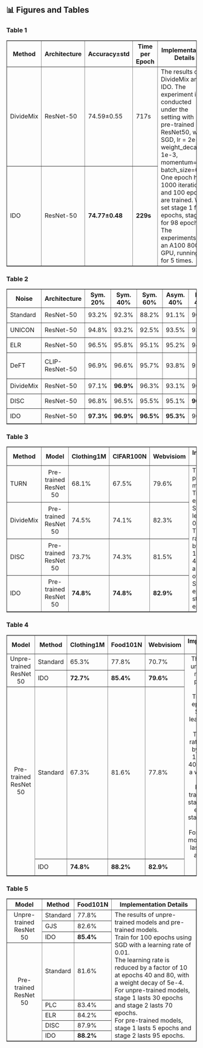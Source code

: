 ## 📊 Figures and Tables

### Table 1

<table border="1" cellspacing="0" cellpadding="5">
  <thead>
    <tr>
      <th>Method</th>
      <th>Architecture</th>
      <th>Accuracy±std</th>
      <th>Time per Epoch</th>
      <th rowspan="3">Implementation Details</th>
    </tr>
  </thead>
  <tbody>
    <tr>
      <td>DivideMix</td>
      <td>ResNet-50</td>
      <td>74.59±0.55</td>
      <td>717s</td>
      <td rowspan="2">
        The results of DivideMix and IDO. 
        The experiment is conducted under the setting with pre-trained ResNet50, with SGD, lr = 2e-3, weight_decay = 1e-3, momentum=0.9, batch_size=64. 
        One epoch has 1000 iterations, and 100 epochs are trained. 
        We set stage 1 for 2 epochs, stage 2 for 98 epochs. 
        The experiments use an A100 80G GPU, running for 5 times.
      </td>
    </tr>
    <tr>
      <td>IDO</td>
      <td>ResNet-50</td>
      <td><b>74.77±0.48</b></td>
      <td><b>229s</b></td>
    </tr>
  </tbody>
</table>


### Table 2

<table border="1" cellspacing="0" cellpadding="5">
  <thead>
    <tr>
      <th>Noise</th>
      <th>Architecture</th>
      <th>Sym. 20%</th>
      <th>Sym. 40%</th>
      <th>Sym. 60%</th>
      <th>Asym. 40%</th>
      <th>Inst. 40%</th>
      <th rowspan="8">Implementation Details</th>
    </tr>
  </thead>
  <tbody>
    <tr>
      <td>Standard</td>
      <td>ResNet-50</td>
      <td>93.2%</td>
      <td>92.3%</td>
      <td>88.2%</td>
      <td>91.1%</td>
      <td>90.9%</td>
      <td rowspan="7">
        The results of Standard, UNICON, ELR, DeFT, DivideMix, DISC and IDO on CIFAR-10 with five different noise levels. 
        The experiment setting is followed CIFAR-100 setting in our paper.
      </td>
    </tr>
    <tr>
      <td>UNICON</td>
      <td>ResNet-50</td>
      <td>94.8%</td>
      <td>93.2%</td>
      <td>92.5%</td>
      <td>93.5%</td>
      <td>93.9%</td>
    </tr>
    <tr>
      <td>ELR</td>
      <td>ResNet-50</td>
      <td>96.5%</td>
      <td>95.8%</td>
      <td>95.1%</td>
      <td>95.2%</td>
      <td>94.8%</td>
    </tr>
    <tr>
      <td>DeFT</td>
      <td>CLIP-ResNet-50</td>
      <td>96.9%</td>
      <td>96.6%</td>
      <td>95.7%</td>
      <td>93.8%</td>
      <td>95.1%</td>
    </tr>
    <tr>
      <td>DivideMix</td>
      <td>ResNet-50</td>
      <td>97.1%</td>
      <td><b>96.9%</b></td>
      <td>96.3%</td>
      <td>93.1%</td>
      <td>96.0%</td>
    </tr>
    <tr>
      <td>DISC</td>
      <td>ResNet-50</td>
      <td>96.8%</td>
      <td>96.5%</td>
      <td>95.5%</td>
      <td>95.1%</td>
      <td><b>96.5%</b></td>
    </tr>
    <tr>
      <td>IDO</td>
      <td>ResNet-50</td>
      <td><b>97.3%</b></td>
      <td><b>96.9%</b></td>
      <td><b>96.5%</b></td>
      <td><b>95.3%</b></td>
      <td>96.4%</td>
    </tr>
  </tbody>
</table>

### Table 3

<table border="1" cellspacing="0" cellpadding="5">
  <thead>
    <tr>
      <th>Method</th>
      <th>Model</th>
      <th>Clothing1M</th>
      <th>CIFAR100N</th>
      <th>Webvisiom</th>
      <th rowspan="5">Implementation Details</th>
    </tr>
  </thead>
  <tbody>
    <tr>
      <td>TURN</td>
      <td align="center">Pre-trained ResNet 50</td>
      <td>68.1%</td>
      <td>67.5%</td>
      <td>79.6%</td>
      <td rowspan="4">The results of pre-trained models. <br>
        Train for 100 epochs using SGD with a learning rate of 0.01. <br>
        The learning rate is reduced by a factor of 10 at epochs 40 and 80, with a weight decay of 5e-4. <br>
        Stage 1 lasts 5 epochs and stage 2 lasts 95 epochs.
      </td>
    </tr>
    <tr>
      <td>DivideMix</td>
      <td align="center">Pre-trained ResNet 50</td>
      <td>74.5%</td>
      <td>74.1%</td>
      <td>82.3%</td>
    </tr>
    <tr>
      <td>DISC</td>
      <td align="center">Pre-trained ResNet 50</td>
      <td>73.7%</td>
      <td>74.3%</td>
      <td>81.5%</td>
    </tr>
    <tr>
      <td>IDO</td>
      <td align="center">Pre-trained ResNet 50</td>
      <td><b>74.8%</b></td>
      <td><b>74.8%</b></td>
      <td><b>82.9%</b></td>
    </tr>
  </tbody>
</table>



### Table 4

<table border="1" cellspacing="0" cellpadding="5">
  <thead>
    <tr>
      <th>Model</th>
      <th>Method</th>
      <th>Clothing1M</th>
      <th>Food101N</th>
      <th>Webvisiom</th>
      <th rowspan="5">Implementation Details</th>
    </tr>
  </thead>
  <tbody>
    <tr>
      <td rowspan="2" align="center">Unpre-trained ResNet 50</td>
      <td>Standard</td>
      <td>65.3%</td>
      <td>77.8%</td>
      <td>70.7%</td>
      <td rowspan="4" align="center">
        The results of unpre-trained models and pre-trained models. <br>
        Train for 100 epochs using SGD with a learning rate of 0.01. <br>
        The learning rate is reduced by a factor of 10 at epochs 40 and 80, with a weight decay of 5e-4. <br>
        For unpre-trained models, stage 1 lasts 30 epochs and stage 2 lasts 70 epochs.<br>
        For pre-trained models, stage 1 lasts 5 epochs and stage 2 lasts 95 epochs.
      </td>
    </tr>
    <tr>
      <td>IDO</td>
      <td><b>72.7%</b></td>
      <td><b>85.4%</b></td>
      <td><b>79.6%</b></td>
    </tr>
    <tr>
      <td rowspan="2" align="center">Pre-trained ResNet 50</td>
      <td>Standard</td>
      <td>67.3%</td>
      <td>81.6%</td>
      <td>77.8%</td>
    </tr>
    <tr>
      <td>IDO</td>
      <td><b>74.8%</b></td>
      <td><b>88.2%</b></td>
      <td><b>82.9%</b></td>
    </tr>
  </tbody>
</table>



### Table 5

<table border="1" cellspacing="0" cellpadding="5">
  <thead>
    <tr>
      <th>Model</th>
      <th>Method</th>
      <th>Food101N</th>
      <th rowspan="9">Implementation Details</th>
    </tr>
  </thead>
  <tbody>
    <tr>
      <td rowspan="3" align="center">Unpre-trained ResNet 50</td>
      <td>Standard</td>
      <td>77.8%</td>
      <td rowspan="8">The results of unpre-trained models and pre-trained models. <br>
        Train for 100 epochs using SGD with a learning rate of 0.01. <br>
        The learning rate is reduced by a factor of 10 at epochs 40 and 80, with a weight decay of 5e-4. <br>
        For unpre-trained models, stage 1 lasts 30 epochs and stage 2 lasts 70 epochs.<br>
        For pre-trained models, stage 1 lasts 5 epochs and stage 2 lasts 95 epochs.
      </td>
    </tr>
    <tr>
      <td>GJS</td>
      <td>82.6%</td>
    </tr>
    <tr>
      <td>IDO</td>
      <td><b>85.4%</b></td>
    </tr>
    <tr>
      <td rowspan="6" align="center">Pre-trained ResNet 50</td>
      <td>Standard</td>
      <td>81.6%</td>
    </tr>
    <tr>
      <td>PLC</td>
      <td>83.4%</td>
    </tr>
    <tr>
      <td>ELR</td>
      <td>84.2%</td>
    </tr>
    <tr>
      <td>DISC</td>
      <td>87.9%</td>
    </tr>
    <tr>
      <td>IDO</td>
      <td><b>88.2%</b></td>
    </tr>
  </tbody>
</table>

